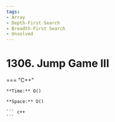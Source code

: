 ```yaml
---
tags:
- Array
- Depth-First Search
- Breadth-First Search
- Unsolved
---
```



# 1306. Jump Game III

=== "C++"

    **Time:** O()

    **Space:** O()

    ``` c++
    ```